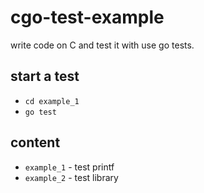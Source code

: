 # cgo-test-example
  write code on C and test it with use go tests.

## start a test
  * `cd example_1`
  * `go test`

## content
  * `example_1` - test printf
  * `example_2` - test library
